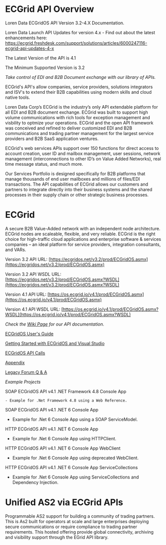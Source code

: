 # ECGrid API Overview
Loren Data ECGridOS API Version 3.2-4.X Documentation. 

Loren Data Launch API Updates for version 4.x - Find out about the latest enhancements here: https://ecgrid.freshdesk.com/support/solutions/articles/6000247116-ecgrid-api-updates-4-x

The Latest Version of the API is 4.1

The Minimum Supported Version is 3.2

_Take control of EDI and B2B Document exchange with our library of APIs._

ECGrid's API's allow companies, service providers, solutions integrators and ISV's to extend their B2B capabilities using modern skills and cloud native tools.

Loren Data Corp’s ECGrid is the industry’s only API extendable platform for all EDI and B2B document exchange. ECGrid was built to support high volume communications with rich tools for exception management and visbility to optmize your operations. ECGrid and the open API framework was conceived and refined to deliver customized EDI and B2B communications and trading partner management for the largest service providers and B2B SaaS application ventures. 

ECGrid's web services APIs support over 150 functions for direct access to account creation, user ID and mailbox management,  user sessions, network management (interconnections to other ID’s on Value Added Networks), real time message status, and much more.  

Our Services Portfolio is designed specifically for B2B platforms that manage thousands of end user mailboxes and millions of files/EDI transactions. The API capabilities of ECGrid allows our customers and partners to integrate directly into their business systems and the shared processes in their supply chain or other strategic business processes.

# ECGrid

A secure B2B Value-Added network with an independent node architecture. ECGrid nodes are scaleable, flexible, and very reliable. ECGrid is the right choice for high-traffic cloud applications and enterprise software & services companies – an ideal platform for service providers, integration consultants, and VARs. 

Version 3.2 API URL: [https://ecgridos.net/v3.2/prod/ECGridOS.asmx](https://ecgridos.net/v3.2/prod/ECGridOS.asmx)

Version 3.2 API WSDL URL: [https://ecgridos.net/v3.2/prod/ECGridOS.asmx?WSDL](https://ecgridos.net/v3.2/prod/ECGridOS.asmx?WSDL)

Version 4.1 API URL: [https://os.ecgrid.io/v4.1/prod/ECGridOS.asmx](https://os.ecgrid.io/v4.1/prod/ECGridOS.asmx)

Version 4.1 API WSDL URL: [https://os.ecgrid.io/v4.1/prod/ECGridOS.asmx?WSDL](https://os.ecgrid.io/v4.1/prod/ECGridOS.asmx?WSDL)

_Check the [_Wiki Page_](https://github.com/LorenData/ECGridOS_API/wiki) for our API documentation._

[ECGridOS User's Guide](https://github.com/LorenData/ECGridOS_API/wiki/ECGridOS-User's-Guide)

[Getting Started with ECGridOS and Visual Studio](https://github.com/LorenData/ECGridOS_API/wiki/Getting-Started-with-ECGridOS-and-Visual-Studio)

[ECGridOS API Calls](https://github.com/LorenData/ECGridOS_API/wiki/ECGridOS-API-Calls)

[Appendix](https://github.com/LorenData/ECGridOS_API/wiki/Appendix) 

[Legacy Forum Q & A](https://github.com/LorenData/ECGridOS_API/wiki/Legacy-Forum-Q-&-A)

_Example Projects_

SOAP ECGridOS API v4.1 .NET Framework 4.8 Console App 

    - Example for .Net Framework 4.8 using a Web Reference.

SOAP ECGridOS API v4.1 .NET 6 Console App 

  - Example for .Net 6 Console App using a SOAP ServiceModel.

HTTP ECGridOS API v4.1 .NET 6 Console App 

  - Example for .Net 6 Console App using HTTPClient.

HTTP ECGridOS API v4.1 .NET 6 Console App WebClient 

  - Example for .Net 6 Console App using deprecated WebClient.

HTTP ECGridOS API v4.1 .NET 6 Console App ServiceCollections 

  - Example for .Net 6 Console App using ServiceCollections and Dependency Injection.


# Unified AS2 via ECGrid APIs

Programmable AS2 support for building a community of trading partners. This is As2 built for operators at scale and large enterprises deploying secure communications or require compliance to trading partner requirements.  This hosted offering provide global connectivity, archiving and visibility support through the EGrid API library.

